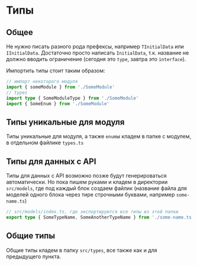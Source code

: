 # Типы

## Общее

Не нужно писать разного рода префексы, например `TInitialData` или
`IInitialData`. Достаточно просто написать `InitialData`, т.к. название не
должно вводить ограничение (сегодня это `type`, завтра это `interface`).

Импортить типы стоит таким образом:

```ts
// импорт некоторого модуля
import { someModule } from './SomeModule'
// types
import type { SomeModuleType } from './SomeModule'
import { SomeEnum } from './SomeModule'
```

## Типы уникальные для модуля

Типы уникальные для модуля, а также `enum`ы кладем в папке с модулем,
в отдельном файлике `types.ts`

## Типы для данных с API

Типы для данных с API возможно позже будут генерироваться автоматически.
Но пока пишем руками и кладем в директории `src/models`, где под каждый блок
создаем файлик (название файла для моделей одного блока через тире строчными
буквами, например `some-name.ts`)

```ts
// src/models/index.ts, где экспортируются все типы из этой папки
export type { SomeTypeName, SomeAnotherTypeName } from './some-name.ts'
```

## Общие типы

Общие типы кладем в папку `src/types`, все также как и для предыдущего пункта.
